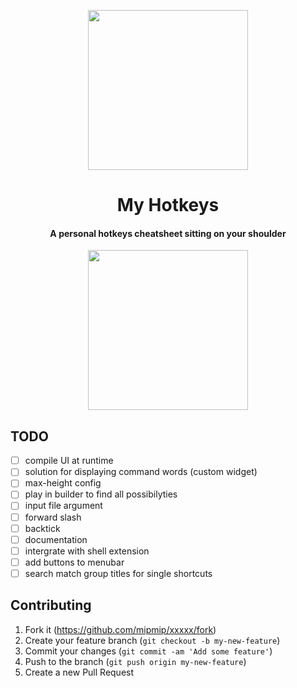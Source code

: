 <p align="center">
  <img width="256" alt="" src="" />
</p>
<h1 align="center">My Hotkeys</h1>
<h4 align="center">A personal hotkeys cheatsheet sitting on your shoulder</h4>

<p align="center">
  <img width="256" alt="" src="https://i.imgur.com/LIJnwxf.png" />
</p>

## TODO
- [ ] compile UI at runtime
- [ ] solution for displaying command words (custom widget)
- [ ] max-height config
- [ ] play in builder to find all possibilyties
- [ ] input file argument
- [ ] forward slash
- [ ] backtick
- [ ] documentation
- [ ] intergrate with shell extension
- [ ] add buttons to menubar
- [ ] search match group titles for single shortcuts

## Contributing

1. Fork it (<https://github.com/mipmip/xxxxx/fork>)
2. Create your feature branch (`git checkout -b my-new-feature`)
3. Commit your changes (`git commit -am 'Add some feature'`)
4. Push to the branch (`git push origin my-new-feature`)
5. Create a new Pull Request

